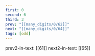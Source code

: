 ```yaml
---
first: 0
second: 6
third: 3
prev: "[[many_digits/0/62]]"
next: "[[many_digits/0/64]]"
tags: [odd]
---
```

prev2-in-text: [[61]]
next2-in-text: [[65]]
